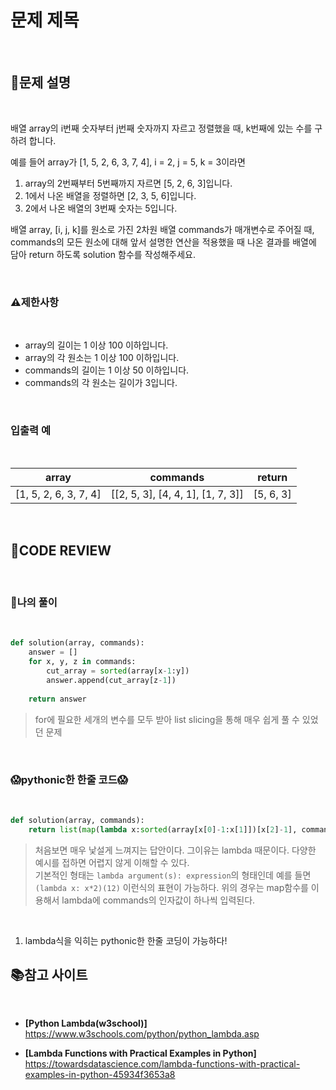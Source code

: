 # 문제 제목

<br/>

## **📝문제 설명**

<br/>

배열 array의 i번째 숫자부터 j번째 숫자까지 자르고 정렬했을 때, k번째에 있는 수를 구하려 합니다.

예를 들어 array가 [1, 5, 2, 6, 3, 7, 4], i = 2, j = 5, k = 3이라면

1. array의 2번째부터 5번째까지 자르면 [5, 2, 6, 3]입니다.
2. 1에서 나온 배열을 정렬하면 [2, 3, 5, 6]입니다.
3. 2에서 나온 배열의 3번째 숫자는 5입니다.

배열 array, [i, j, k]를 원소로 가진 2차원 배열 commands가 매개변수로 주어질 때, commands의 모든 원소에 대해 앞서 설명한 연산을 적용했을 때 나온 결과를 배열에 담아 return 하도록 solution 함수를 작성해주세요.

<br/>

### **⚠제한사항**

<br/>

- array의 길이는 1 이상 100 이하입니다.
- array의 각 원소는 1 이상 100 이하입니다.
- commands의 길이는 1 이상 50 이하입니다.
- commands의 각 원소는 길이가 3입니다.

<br/>

### **입출력 예**

<br/>

array |	commands |	return
------|----------|---------
[1, 5, 2, 6, 3, 7, 4] |	[[2, 5, 3], [4, 4, 1], [1, 7, 3]] |	[5, 6, 3]

<br/>

## **🧐CODE REVIEW**

<br/>

### **🧾나의 풀이**

<br/>

```python
def solution(array, commands):
    answer = []
    for x, y, z in commands:
        cut_array = sorted(array[x-1:y])
        answer.append(cut_array[z-1])
            
    return answer
```

> for에 필요한 세개의 변수를 모두 받아 list slicing을 통해 매우 쉽게 풀 수 있었던 문제

<br/>

### **😱pythonic한 한줄 코드😱**

<br/>

```python
def solution(array, commands):
    return list(map(lambda x:sorted(array[x[0]-1:x[1]])[x[2]-1], commands))
```

> 처음보면 매우 낯설게 느껴지는 답안이다. 그이유는 lambda 때문이다. 다양한 예시를 접하면 어렵지 않게 이해할 수 있다.<br/>
> 기본적인 형태는 `lambda argument(s): expression`의 형태인데 예를 들면 `(lambda x: x*2)(12)` 이런식의 표현이 가능하다. 위의 경우는 map함수를 이용해서 lambda에 commands의 인자값이 하나씩 입력된다.

<br/>

1. lambda식을 익히는 pythonic한 한줄 코딩이 가능하다!

## 📚참고 사이트

<br/>

- **[Python Lambda(w3school)]**<br/>
https://www.w3schools.com/python/python_lambda.asp

- **[Lambda Functions with Practical Examples in Python]**<br/>
https://towardsdatascience.com/lambda-functions-with-practical-examples-in-python-45934f3653a8
